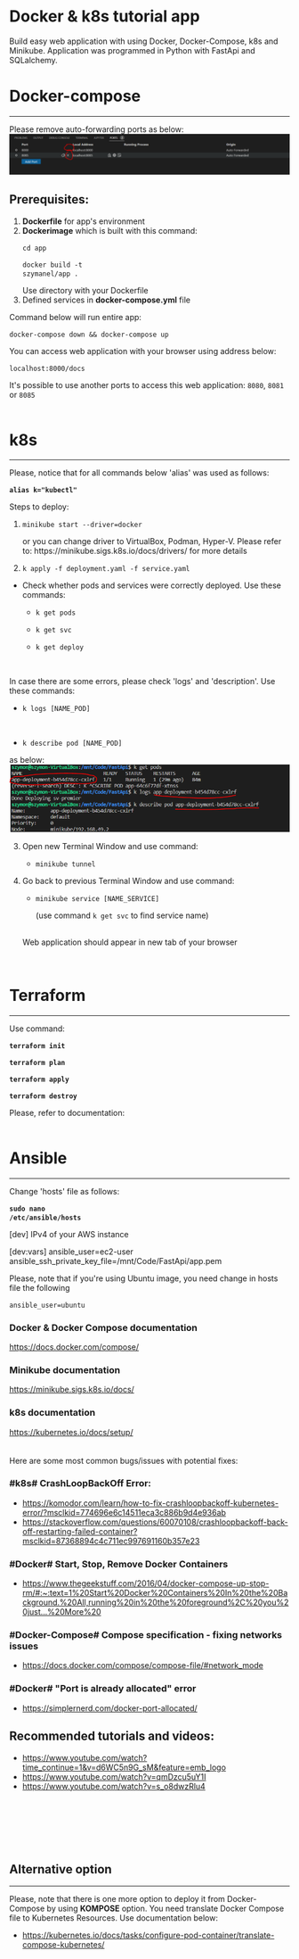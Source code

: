 # Docker & k8s tutorial app
Build easy web application with using Docker, Docker-Compose, k8s and Minikube. Application was programmed in Python with FastApi and SQLalchemy.

# Docker-compose
***
Please remove auto-forwarding ports as below:
![ports](images/ports.PNG)
## Prerequisites: ##
1. **Dockerfile** for app's environment
2. **Dockerimage** which is built with this command:<pre><code>cd app</code></pre> <pre><code>docker build -t szymanel/app .</code></pre>
Use directory with your Dockerfile 
3. Defined services in **docker-compose.yml** file

Command below will run entire app:
<pre><code>docker-compose down && docker-compose up</code></pre>

You can access web application with your browser using address below:
<pre><code>localhost:8000/docs</code></pre>
It's possible to use another ports to access this web application: <code>8080</code>, <code>8081</code> or <code>8085</code>
<br /><br />

# k8s
***
Please, notice that for all commands below 'alias' was used as follows:
**<pre><code>alias k="kubectl"</code></pre>**

Steps to deploy:
1. <pre><code>minikube start --driver=docker</code></pre> or you can change driver to VirtualBox, Podman, Hyper-V. Please refer to: https://minikube.sigs.k8s.io/docs/drivers/ for more details
2. <pre><code>k apply -f deployment.yaml -f service.yaml</code></pre>
* Check whether pods and services were correctly deployed. Use these commands:

   * <pre><code>k get pods</code></pre>
   * <pre><code>k get svc</code></pre>
   * <pre><code>k get deploy</code></pre><br />
In case there are some errors, please check 'logs' and 'description'. Use these commands:
 
   * <pre><code>k logs [NAME_POD]</code></pre> <br />
   * <pre><code>k describe pod [NAME_POD]</code></pre>
as below: <br />
![pods](images/pods.PNG)




3. Open new Terminal Window and use command:
   * <pre><code>minikube tunnel</code></pre>

4. Go back to previous Terminal Window and use command:
   * <pre><code>minikube service [NAME_SERVICE]</code></pre> (use command <code>k get svc</code> to find service name) <br /><br />
   Web application should appear in new tab of your browser

<br />

# Terraform
***
Use command:
**<pre><code>terraform init</code></pre>**
**<pre><code>terraform plan</code></pre>**
**<pre><code>terraform apply</code></pre>**
**<pre><code>terraform destroy</code></pre>**
Please, refer to documentation: <br /> <br />


# Ansible
***
Change 'hosts' file as follows:
**<pre><code>sudo nano /etc/ansible/hosts</code></pre>**
[dev]
IPv4 of your AWS instance

[dev:vars]
ansible_user=ec2-user
ansible_ssh_private_key_file=/mnt/Code/FastApi/app.pem 


Please, note that if you're using Ubuntu image, you need change in hosts file the following<pre><code>ansible_user=ubuntu</code></pre>

### Docker & Docker Compose documentation <br />
https://docs.docker.com/compose/ <br />

### Minikube documentation <br />
 https://minikube.sigs.k8s.io/docs/ <br />

### k8s documentation <br />
https://kubernetes.io/docs/setup/ <br />
<br /> <br />
Here are some most common bugs/issues with potential fixes:
### #k8s# CrashLoopBackOff Error:
* https://komodor.com/learn/how-to-fix-crashloopbackoff-kubernetes-error/?msclkid=774696e6c14511eca3c886b9d4e936ab
* https://stackoverflow.com/questions/60070108/crashloopbackoff-back-off-restarting-failed-container?msclkid=87368894c4c711ec997691160b357e23

### #Docker# Start, Stop, Remove Docker Containers 
* https://www.thegeekstuff.com/2016/04/docker-compose-up-stop-rm/#:~:text=1%20Start%20Docker%20Containers%20In%20the%20Background.%20All,running%20in%20the%20foreground%2C%20you%20just...%20More%20

### #Docker-Compose# Compose specification - fixing networks issues
* https://docs.docker.com/compose/compose-file/#network_mode

### #Docker# "Port is already allocated" error
* https://simplernerd.com/docker-port-allocated/

## Recommended tutorials and videos:
* https://www.youtube.com/watch?time_continue=1&v=d6WC5n9G_sM&feature=emb_logo
* https://www.youtube.com/watch?v=qmDzcu5uY1I
* https://www.youtube.com/watch?v=s_o8dwzRlu4

<br /><br /><br /><br /><br />
## Alternative option 
***
Please, note that there is one more option to deploy it from Docker-Compose by using **KOMPOSE** option. You need translate Docker Compose file to Kubernetes Resources. Use documentation below:
* https://kubernetes.io/docs/tasks/configure-pod-container/translate-compose-kubernetes/
